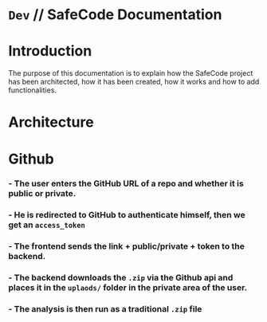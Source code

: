 # `Dev` // SafeCode Documentation

# Introduction
The purpose of this documentation is to explain how the SafeCode project has been architected, how it has been created, how it works and how to add functionalities.

# Architecture

# Github
### - The user enters the GitHub URL of a repo and whether it is public or private.

### - He is redirected to GitHub to authenticate himself, then we get an `access_token`

### - The frontend sends the link + public/private + token to the backend.

### - The backend downloads the `.zip` via the Github api and places it in the `uplaods/` folder in the private area of the user.

### - The analysis is then run as a traditional `.zip` file 
